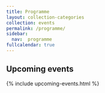 ```yaml
---
title: Programme
layout: collection-categories
collection: events
permalink: /programme/
sidebar:
  nav:  programme
fullcalendar: true
---
```


## Upcoming events

{% include upcoming-events.html %}
